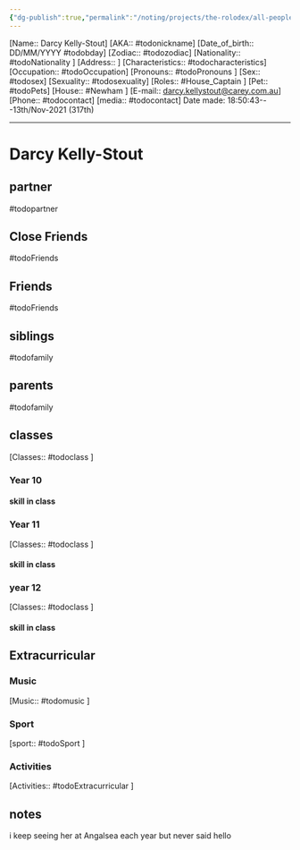 ```yaml
---
{"dg-publish":true,"permalink":"/noting/projects/the-rolodex/all-people/students/darcy-kelly-stout/","dgHomeLink":true,"dgPassFrontmatter":false}
---
```


[Name:: Darcy Kelly-Stout]
[AKA:: #todonickname]
[Date_of_birth:: DD/MM/YYYY #todobday] 
[Zodiac:: #todozodiac] 
[Nationality:: #todoNationality ]
[Address:: ]
[Characteristics::  #todocharacteristics]
[Occupation:: #todoOccupation]
[Pronouns:: #todoPronouns ]
[Sex:: #todosex]
[Sexuality:: #todosexuality]
[Roles:: #House_Captain ]
[Pet:: #todoPets]
[House:: #Newham ]
[E-mail:: <darcy.kellystout@carey.com.au>]
[Phone:: #todocontact]
[media:: #todocontact]
Date made: 18:50:43---13th/Nov-2021 (317th) 

---
# Darcy Kelly-Stout
## partner
#todopartner
## Close Friends
#todoFriends
## Friends
#todoFriends
## siblings
#todofamily
## parents
#todofamily
## classes
[Classes:: #todoclass ]
### Year 10
#### skill in class
### Year 11
[Classes:: #todoclass ]
#### skill in class
### year 12
[Classes:: #todoclass ]
#### skill in class
## Extracurricular
### Music
[Music:: #todomusic ]
### Sport
[sport:: #todoSport ]
### Activities
[Activities:: #todoExtracurricular ]
## notes
i keep seeing her at Angalsea each year but never said hello